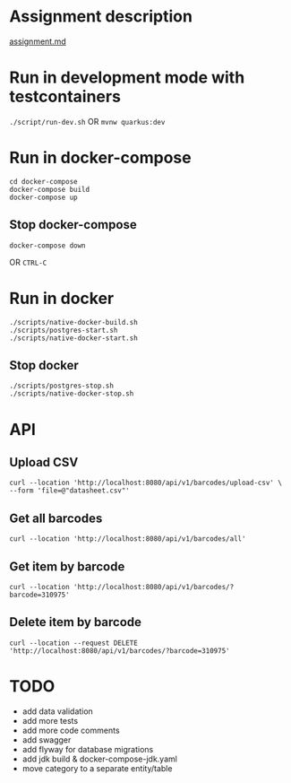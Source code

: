 # Assignment description
[assignment.md](assignment.md)

# Run in development mode with testcontainers
`./script/run-dev.sh`
OR
`mvnw quarkus:dev`

# Run in docker-compose
```commandline
cd docker-compose
docker-compose build
docker-compose up
```

## Stop docker-compose
```commandline
docker-compose down
```
OR
`CTRL-C`

# Run in docker
```commandline
./scripts/native-docker-build.sh
./scripts/postgres-start.sh
./scripts/native-docker-start.sh
```

## Stop docker
```commandline
./scripts/postgres-stop.sh
./scripts/native-docker-stop.sh
```

# API

## Upload CSV
```commandline
curl --location 'http://localhost:8080/api/v1/barcodes/upload-csv' \
--form 'file=@"datasheet.csv"'
```

## Get all barcodes
```commandline
curl --location 'http://localhost:8080/api/v1/barcodes/all'
```

## Get item by barcode
```commandline
curl --location 'http://localhost:8080/api/v1/barcodes/?barcode=310975'
```

## Delete item by barcode
```commandline
curl --location --request DELETE 'http://localhost:8080/api/v1/barcodes/?barcode=310975'
```

# TODO
- add data validation
- add more tests
- add more code comments
- add swagger
- add flyway for database migrations
- add jdk build & docker-compose-jdk.yaml
- move category to a separate entity/table
